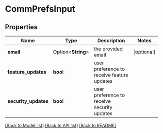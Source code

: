 # CommPrefsInput

## Properties

Name | Type | Description | Notes
------------ | ------------- | ------------- | -------------
**email** | Option<**String**> | the provided email | [optional]
**feature_updates** | **bool** | user preference to receive feature updates | 
**security_updates** | **bool** | user preference to receive security updates | 

[[Back to Model list]](../README.md#documentation-for-models) [[Back to API list]](../README.md#documentation-for-api-endpoints) [[Back to README]](../README.md)


